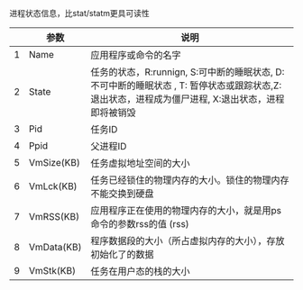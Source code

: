 进程状态信息，比stat/statm更具可读性

|      | 参数       | 说明                                                         |
| ---- | ---------- | ------------------------------------------------------------ |
| 1    | Name       | 应用程序或命令的名字                                         |
| 2    | State      | 任务的状态，R:runnign, S:可中断的睡眠状态, D:不可中断的睡眠状态 , T: 暂停状态或跟踪状态,Z:退出状态，进程成为僵尸进程, X:退出状态，进程即将被销毁 |
| 3    | Pid        | 任务ID                                                       |
| 4    | Ppid       | 父进程ID                                                     |
| 5    | VmSize(KB) | 任务虚拟地址空间的大小                                       |
| 6    | VmLck(KB)  | 任务已经锁住的物理内存的大小。锁住的物理内存不能交换到硬盘   |
| 7    | VmRSS(KB)  | 应用程序正在使用的物理内存的大小，就是用ps命令的参数rss的值 (rss) |
| 8    | VmData(KB) | 程序数据段的大小（所占虚拟内存的大小），存放初始化了的数据   |
| 9    | VmStk(KB)  | 任务在用户态的栈的大小                                       |

